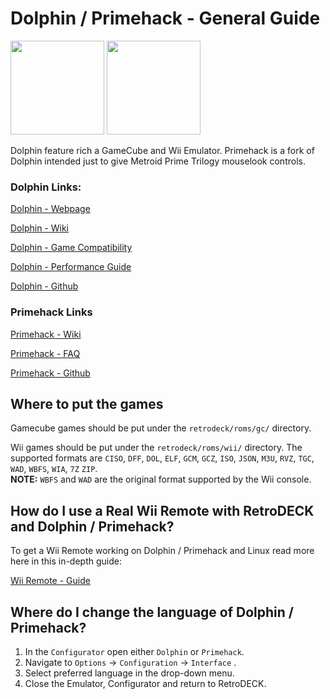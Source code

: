 # Dolphin / Primehack - General Guide

<img src="../../../wiki_images/logos/dolphin-logo.png" width="150">  <img src="../../../wiki_images/logos/primehack-logo.png" width="150">

Dolphin feature rich a GameCube and Wii Emulator. Primehack is a fork of Dolphin intended just to give Metroid Prime Trilogy mouselook controls.

### Dolphin Links:

[Dolphin - Webpage](https://dolphin-emu.org/)

[Dolphin - Wiki](https://wiki.dolphin-emu.org/index.php?title=Main_Page)

[Dolphin - Game Compatibility](https://dolphin-emu.org/compat/)

[Dolphin - Performance Guide](https://dolphin-emu.org/docs/guides/performance-guide/)

[Dolphin - Github](https://github.com/dolphin-emu/dolphin)


### Primehack Links

[Primehack - Wiki](https://github.com/shiiion/dolphin/wiki/)

[Primehack - FAQ](https://github.com/shiiion/dolphin/wiki/Frequently-Asked-Questions)

[Primehack - Github](https://github.com/shiiion/dolphin)


## Where to put the games
Gamecube games should be put under the `retrodeck/roms/gc/` directory.<br>

Wii games should be put under the `retrodeck/roms/wii/` directory.
The supported formats are `CISO`, `DFF`, `DOL`, `ELF`, `GCM`, `GCZ`, `ISO`, `JSON`, `M3U`, `RVZ`, `TGC`, `WAD`, `WBFS`, `WIA`, `7Z` `ZIP`. <br>
**NOTE:** `WBFS` and `WAD` are the original format supported by the Wii console.

## How do I use a Real Wii Remote with RetroDECK and Dolphin / Primehack?

To get a Wii Remote working on Dolphin / Primehack and Linux read more here in this in-depth guide:

[Wii Remote - Guide](../../wiki_controllers/nintendo/wii-remote.md)

## Where do I change the language of Dolphin / Primehack?

1. In the `Configurator` open either `Dolphin` or `Primehack`.
2. Navigate to `Options` -> `Configuration` -> `Interface` .
3. Select preferred language in the drop-down menu.
4. Close the Emulator, Configurator and return to RetroDECK.
